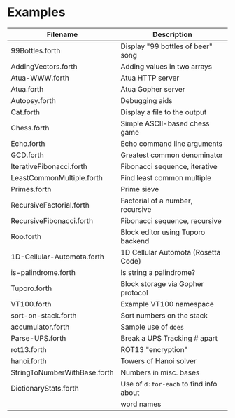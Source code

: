 # Examples

| Filename                     | Description                             |
| ---------------------------- | --------------------------------------- |
| 99Bottles.forth              | Display "99 bottles of beer" song       |
| AddingVectors.forth          | Adding values in two arrays             |
| Atua-WWW.forth               | Atua HTTP server                        |
| Atua.forth                   | Atua Gopher server                      |
| Autopsy.forth                | Debugging aids                          |
| Cat.forth                    | Display a file to the output            |
| Chess.forth                  | Simple ASCII-based chess game           |
| Echo.forth                   | Echo command line arguments             |
| GCD.forth                    | Greatest common denominator             |
| IterativeFibonacci.forth     | Fibonacci sequence, iterative           |
| LeastCommonMultiple.forth    | Find least common multiple              |
| Primes.forth                 | Prime sieve                             |
| RecursiveFactorial.forth     | Factorial of a number, recursive        |
| RecursiveFibonacci.forth     | Fibonacci sequence, recursive           |
| Roo.forth                    | Block editor using Tuporo backend       |
| 1D-Cellular-Automota.forth   | 1D Cellular Automota (Rosetta Code)     |
| is-palindrome.forth          | Is string a palindrome?                 |
| Tuporo.forth                 | Block storage via Gopher protocol       |
| VT100.forth                  | Example VT100 namespace                 |
| sort-on-stack.forth          | Sort numbers on the stack               |
| accumulator.forth            | Sample use of `does`                    |
| Parse-UPS.forth              | Break a UPS Tracking # apart            |
| rot13.forth                  | ROT13 "encryption"                      |
| hanoi.forth                  | Towers of Hanoi solver                  |
| StringToNumberWithBase.forth | Numbers in misc. bases                  |
| DictionaryStats.forth        | Use of `d:for-each` to find info about  |
|                              | word names                              |

